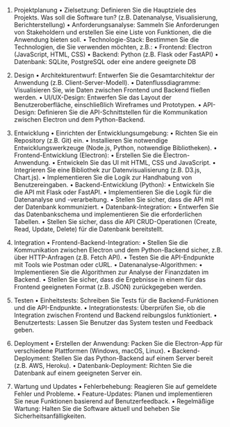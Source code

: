 1.	Projektplanung
	•	Zielsetzung: Definieren Sie die Hauptziele des Projekts. Was soll die Software tun? (z.B. Datenanalyse, Visualisierung, Berichterstellung)
	•	Anforderungsanalyse: Sammeln Sie Anforderungen von Stakeholdern und erstellen Sie eine Liste von Funktionen, die die Anwendung bieten soll.
	•	Technologie-Stack: Bestimmen Sie die Technologien, die Sie verwenden möchten, z.B.:
	•	Frontend: Electron (JavaScript, HTML, CSS)
	•	Backend: Python (z.B. Flask oder FastAPI)
	•	Datenbank: SQLite, PostgreSQL oder eine andere geeignete DB

2.	Design
	•	Architekturentwurf: Entwerfen Sie die Gesamtarchitektur der Anwendung (z.B. Client-Server-Modell).
	•	Datenflussdiagramme: Visualisieren Sie, wie Daten zwischen Frontend und Backend fließen werden.
	•	UI/UX-Design: Entwerfen Sie das Layout der Benutzeroberfläche, einschließlich Wireframes und Prototypen.
	•	API-Design: Definieren Sie die API-Schnittstellen für die Kommunikation zwischen Electron und dem Python-Backend.

3.	Entwicklung
	•	Einrichten der Entwicklungsumgebung:
	•	Richten Sie ein Repository (z.B. Git) ein.
	•	Installieren Sie notwendige Entwicklungswerkzeuge (Node.js, Python, notwendige Bibliotheken).
	•	Frontend-Entwicklung (Electron):
	•	Erstellen Sie die Electron-Anwendung.
	•	Entwickeln Sie das UI mit HTML, CSS und JavaScript.
	•	Integrieren Sie eine Bibliothek zur Datenvisualisierung (z.B. D3.js, Chart.js).
	•	Implementieren Sie die Logik zur Handhabung von Benutzereingaben.
	•	Backend-Entwicklung (Python):
	•	Entwickeln Sie die API mit Flask oder FastAPI.
	•	Implementieren Sie die Logik für die Datenanalyse und -verarbeitung.
	•	Stellen Sie sicher, dass die API mit der Datenbank kommuniziert.
	•	Datenbank-Integration:
	•	Entwerfen Sie das Datenbankschema und implementieren Sie die erforderlichen Tabellen.
	•	Stellen Sie sicher, dass die API CRUD-Operationen (Create, Read, Update, Delete) für die Datenbank bereitstellt.

4.	Integration
	•	Frontend-Backend-Integration:
	•	Stellen Sie die Kommunikation zwischen Electron und dem Python-Backend sicher, z.B. über HTTP-Anfragen (z.B. Fetch API).
	•	Testen Sie die API-Endpunkte mit Tools wie Postman oder cURL.
	•	Datenanalyse-Algorithmen:
	•	Implementieren Sie die Algorithmen zur Analyse der Finanzdaten im Backend.
	•	Stellen Sie sicher, dass die Ergebnisse in einem für das Frontend geeigneten Format (z.B. JSON) zurückgegeben werden.

5.	Testen
	•	Einheitstests: Schreiben Sie Tests für die Backend-Funktionen und die API-Endpunkte.
	•	Integrationstests: Überprüfen Sie, ob die Integration zwischen Frontend und Backend reibungslos funktioniert.
	•	Benutzertests: Lassen Sie Benutzer das System testen und Feedback geben.

6.	Deployment
	•	Erstellen der Anwendung: Packen Sie die Electron-App für verschiedene Plattformen (Windows, macOS, Linux).
	•	Backend-Deployment: Stellen Sie das Python-Backend auf einem Server bereit (z.B. AWS, Heroku).
	•	Datenbank-Deployment: Richten Sie die Datenbank auf einem geeigneten Server ein.

7.	Wartung und Updates
	•	Fehlerbehebung: Reagieren Sie auf gemeldete Fehler und Probleme.
	•	Feature-Updates: Planen und implementieren Sie neue Funktionen basierend auf Benutzerfeedback.
	•	Regelmäßige Wartung: Halten Sie die Software aktuell und beheben Sie Sicherheitsanfälligkeiten.
